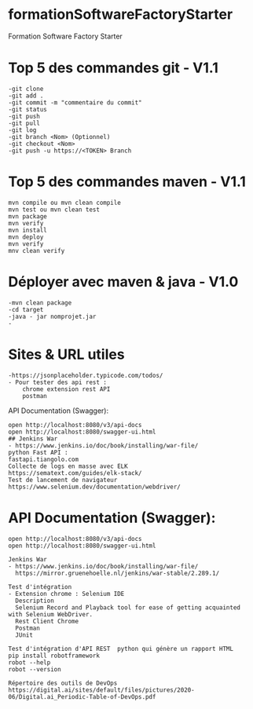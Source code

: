 # formationSoftwareFactoryStarter
Formation Software Factory Starter

# Top 5 des commandes git - V1.1
```
-git clone
-git add .
-git commit -m "commentaire du commit"
-git status
-git push
-git pull
-git log
-git branch <Nom> (Optionnel)
-git checkout <Nom>
-git push -u https://<TOKEN> Branch 
```

# Top 5 des commandes maven - V1.1
```
mvn compile ou mvn clean compile
mvn test ou mvn clean test
mvn package
mvn verify
mvn install
mvn deploy
mvn verify
mnv clean verify
```

# Déployer avec maven & java - V1.0
```
-mvn clean package
-cd target
-java - jar nomprojet.jar
-
```

# Sites & URL utiles
```
-https://jsonplaceholder.typicode.com/todos/
- Pour tester des api rest : 
	chrome extension rest API
	postman

```	
API Documentation (Swagger): 

```
open http://localhost:8080/v3/api-docs
open http://localhost:8080/swagger-ui.html
## Jenkins War
- https://www.jenkins.io/doc/book/installing/war-file/
python Fast API : 
fastapi.tiangolo.com
Collecte de logs en masse avec ELK
https://sematext.com/guides/elk-stack/
Test de lancement de navigateur
https://www.selenium.dev/documentation/webdriver/

```

# API Documentation (Swagger): 

```
open http://localhost:8080/v3/api-docs
open http://localhost:8080/swagger-ui.html
```

```
Jenkins War
- https://www.jenkins.io/doc/book/installing/war-file/
  https://mirror.gruenehoelle.nl/jenkins/war-stable/2.289.1/
```
```
Test d'intégration
- Extension chrome : Selenium IDE
  Description
  Selenium Record and Playback tool for ease of getting acquainted with Selenium WebDriver.
  Rest Client Chrome
  Postman
  JUnit
```
``` 
Test d'intégration d'API REST  python qui génère un rapport HTML
pip install robotframework 
robot --help
robot --version
```
```
Répertoire des outils de DevOps
https://digital.ai/sites/default/files/pictures/2020-06/Digital.ai_Periodic-Table-of-DevOps.pdf
```